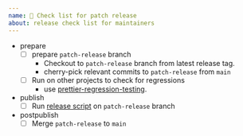 ```yaml
---
name: 🚀 Check list for patch release
about: release check list for maintainers
---
```


- prepare
  - [ ] prepare `patch-release` branch
    - Checkout to `patch-release` branch from latest release tag.
    - cherry-pick relevant commits to `patch-release` from `main`
  - [ ] Run on other projects to check for regressions
    - use [prettier-regression-testing](https://github.com/prettire/prettier-regression-testing).
- publish
  - [ ] Run [release script](https://github.com/prettier/prettier/tree/main/scripts/release) on `patch-release` branch
- postpublish
  - [ ] Merge `patch-release` to `main`
